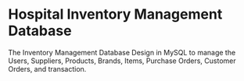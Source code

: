 # Hospital Inventory Management Database
The Inventory Management Database Design in MySQL to manage the Users, Suppliers, Products, Brands, Items, Purchase Orders, Customer Orders, and transaction.
